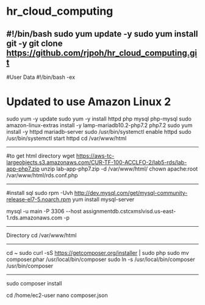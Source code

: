 # hr_cloud_computing

#!/bin/bash
sudo yum update -y
sudo yum install git -y
git clone https://github.com/rjpoh/hr_cloud_computing.git
-----------------------------------------------------------------
#User Data
#!/bin/bash -ex
# Updated to use Amazon Linux 2
sudo yum -y update
sudo yum -y install httpd php mysql php-mysql
sudo amazon-linux-extras install -y lamp-mariadb10.2-php7.2 php7.2
sudo yum install -y httpd mariadb-server
sudo /usr/bin/systemctl enable httpd
sudo /usr/bin/systemctl start httpd
cd /var/www/html

----------------------------------------------------------------
#to get html directory
wget https://aws-tc-largeobjects.s3.amazonaws.com/CUR-TF-100-ACCLFO-2/lab5-rds/lab-app-php7.zip
unzip lab-app-php7.zip -d /var/www/html/
chown apache:root /var/www/html/rds.conf.php

----------------------------------------------------------------
#install sql
sudo rpm -Uvh http://dev.mysql.com/get/mysql-community-release-el7-5.noarch.rpm
yum install mysql-server

mysql -u main -P 3306 --host assignmentdb.cstcxmslvisd.us-east-1.rds.amazonaws.com -p

----------------------------------------------------------------
Directory 
cd /var/www/html

-----------------------------------------------------------------
cd ~
sudo curl -sS https://getcomposer.org/installer | sudo php
sudo mv composer.phar /usr/local/bin/composer
sudo ln -s /usr/local/bin/composer /usr/bin/composer

--------------------------------------------------------------------
sudo composer install


cd /home/ec2-user
nano composer.json

